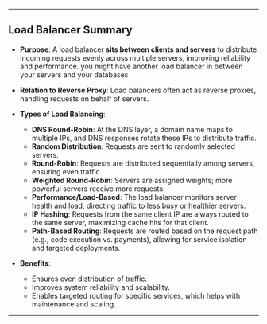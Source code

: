 
---
## Load Balancer Summary

- **Purpose**: A load balancer **sits between clients and servers** to distribute incoming requests evenly across multiple servers, improving reliability and performance.
you might have another load balancer in between your servers and your databases

- **Relation to Reverse Proxy**: Load balancers often act as reverse proxies, handling requests on behalf of servers.
- **Types of Load Balancing**:
  - **DNS Round-Robin**: At the DNS layer, a domain name maps to multiple IPs, and DNS responses rotate these IPs to distribute traffic.
  - **Random Distribution**: Requests are sent to randomly selected servers.
  - **Round-Robin**: Requests are distributed sequentially among servers, ensuring even traffic.
  - **Weighted Round-Robin**: Servers are assigned weights; more powerful servers receive more requests.
  - **Performance/Load-Based**: The load balancer monitors server health and load, directing traffic to less busy or healthier servers.
  - **IP Hashing**: Requests from the same client IP are always routed to the same server, maximizing cache hits for that client.
  - **Path-Based Routing**: Requests are routed based on the request path (e.g., code execution vs. payments), allowing for service isolation and targeted deployments.
- **Benefits**:
  - Ensures even distribution of traffic.
  - Improves system reliability and scalability.
  - Enables targeted routing for specific services, which helps with maintenance and scaling.
  
---



